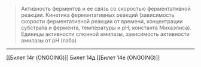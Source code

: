 
> Активность ферментов и ее связь со скоростью ферментативной реакции. Кинетика ферментативных реакций (зависимость скорости ферментативной реакции от времени, концентрации субстрата и фермента, температуры и рН; константа Михаэлиса). Единицы активности слюнной амилазы, зависимость активности амилазы от рН (лаба)

---
[[Билет 14г (ONGOING)]]
Билет 14д
[[Билет 14е (ONGOING)]]